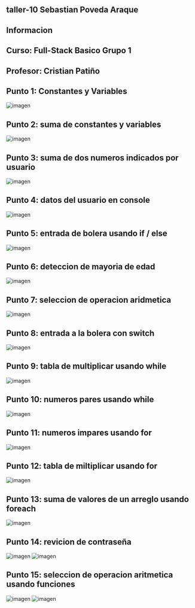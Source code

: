 <h2>taller-10  Sebastian Poveda Araque </h2>

<h2>Informacion </h2>

<h2>Curso: Full-Stack Basico Grupo 1 </h2>


<h2>Profesor: Cristian Patiño </h2>

<h2>Punto 1: Constantes y Variables</h2>
<img src="./public/images/punto-1.png" alt="imagen">


<h2>Punto 2: suma de constantes y variables</h2>
<img src="./public/images/punto-2.png" alt="imagen">



<h2>Punto 3: suma de dos numeros indicados por usuario</h2>
<img src="./public/images/punto-3.png" alt="imagen">


<h2>Punto 4: datos del usuario en console</h2>
<img src="./public/images/punto-4.png" alt="imagen">


<h2>Punto 5: entrada de bolera usando if / else</h2>
<img src="./public/images/punto-5.png" alt="imagen">


<h2>Punto 6: deteccion de mayoria de edad</h2>
<img src="./public/images/punto-6.png" alt="imagen">


<h2>Punto 7: seleccion de operacion aridmetica</h2>
<img src="./public/images/punto-7.png" alt="imagen">


<h2>Punto 8: entrada a la bolera con switch</h2>
<img src="./public/images/punto-8.png" alt="imagen">


<h2>Punto 9: tabla de multiplicar usando while</h2>
<img src="./public/images/punto-9.png" alt="imagen">

<h2>Punto 10: numeros pares usando while</h2>
<img src="./public/images/punto-10.png" alt="imagen">


<h2>Punto 11: numeros impares usando for</h2>
<img src="./public/images/punto-11.png" alt="imagen">


<h2>Punto 12: tabla de miltiplicar usando for</h2>
<img src="./public/images/punto-12.png" alt="imagen">


<h2>Punto 13: suma de valores de un arreglo  usando foreach</h2>
<img src="./public/images/punto-13.png" alt="imagen">


<h2>Punto 14: revicion de contraseña</h2>
<img src="./public/images/punto-14.png" alt="imagen">
<img src="./public/images/punto_14.png" alt="imagen">



<h2>Punto 15: seleccion de operacion aritmetica usando funciones</h2>
<img src="./public/images/punto-15.png" alt="imagen">
<img src="./public/images/punto--15.png" alt="imagen">


